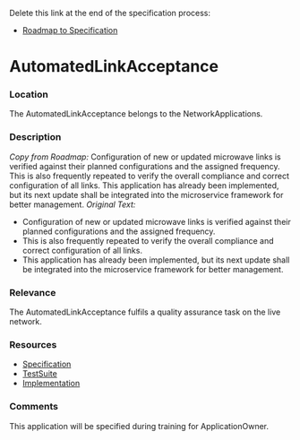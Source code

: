 Delete this link at the end of the specification process:  
- [Roadmap to Specification](../../issues/2)

# AutomatedLinkAcceptance

### Location
The AutomatedLinkAcceptance belongs to the NetworkApplications.

### Description
_Copy from Roadmap:_
Configuration of new or updated microwave links is verified against their planned configurations and the assigned frequency. This is also frequently repeated to verify the overall compliance and correct configuration of all links. This application has already been implemented, but its next update shall be integrated into the microservice framework for better management.
_Original Text:_
- Configuration of new or updated microwave links is verified against their planned configurations and the assigned frequency.
- This is also frequently repeated to verify the overall compliance and correct configuration of all links.
- This application has already been implemented, but its next update shall be integrated into the microservice framework for better management.

### Relevance
The AutomatedLinkAcceptance fulfils a quality assurance task on the live network.

### Resources
- [Specification](./spec/)
- [TestSuite](./testing/)
- [Implementation](./server/)

### Comments
This application will be specified during training for ApplicationOwner.
